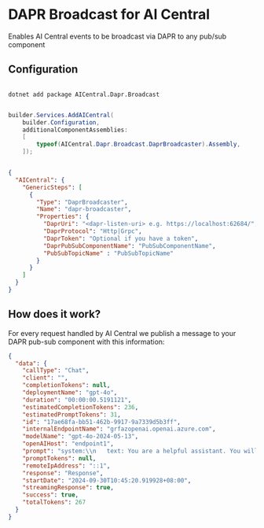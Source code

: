 # DAPR Broadcast for AI Central

Enables AI Central events to be broadcast via DAPR to any pub/sub component

## Configuration

```shell

dotnet add package AICentral.Dapr.Broadcast

```

```csharp

builder.Services.AddAICentral(
    builder.Configuration,
    additionalComponentAssemblies:
    [
        typeof(AICentral.Dapr.Broadcast.DaprBroadcaster).Assembly,
    ]);

```

```json

{
  "AICentral": {
    "GenericSteps": [
      {
        "Type": "DaprBroadcaster",
        "Name": "dapr-broadcaster",
        "Properties": {
          "DaprUri": "<dapr-listen-uri> e.g. https://localhost:62684/",
          "DaprProtocol": "Http|Grpc",
          "DaprToken": "Optional if you have a token",
          "DaprPubSubComponentName": "PubSubComponentName",
          "PubSubTopicName" : "PubSubTopicName"
        }
      }
    ]    
  }
}

```

## How does it work?

For every request handled by AI Central we publish a message to your DAPR pub-sub component with this information:

```json
{
  "data": {
    "callType": "Chat",
    "client": "",
    "completionTokens": null,
    "deploymentName": "gpt-4o",
    "duration": "00:00:00.5191121",
    "estimatedCompletionTokens": 236,
    "estimatedPromptTokens": 31,
    "id": "17ae68fa-bb51-462b-9917-9a7339d5b3ff",
    "internalEndpointName": "grfazopenai.openai.azure.com",
    "modelName": "gpt-4o-2024-05-13",
    "openAIHost": "endpoint1",
    "prompt": "system:\\n   text: You are a helpful assistant. You will replay with two or more paragraphs.\\n\\nuser:\\n   text: What is Azure OpenAI?\\n",
    "promptTokens": null,
    "remoteIpAddress": "::1",
    "response": "Response",
    "startDate": "2024-09-30T10:45:20.919928+08:00",
    "streamingResponse": true,
    "success": true,
    "totalTokens": 267
  }
}

```


